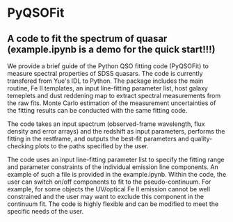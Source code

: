 # PyQSOFit
## A code to fit the spectrum of quasar  (example.ipynb is a demo for the quick start!!!)

We provide a brief guide of the Python QSO fitting code (PyQSOFit) to measure spectral properties of SDSS quasars. The code is currently transfered from Yue's IDL to Python. The package includes the main routine, Fe II templates, an input line-fitting parameter list, host galaxy temeplets and dust reddening map to extract spectral measurements from the raw fits. Monte Carlo estimation of the measurement uncertainties of the fitting results can be conducted with the same fitting code. 

The code takes an input spectrum (observed-frame wavelength, flux density and error arrays) and the redshift as input parameters, performs the fitting in the restframe, and outputs the best-fit parameters and quality-checking plots to the paths specified by the user. 

The code uses an input line-fitting parameter list to specify the fitting range and parameter constraints of the individual emission line components. An example of such a file is provided in the example.ipynb. Within the code, the user can switch on/off components to fit to the pseudo-continuum. For example, for some objects the UV/optical Fe II emission cannot be well constrained and the user may want to exclude this component in the continuum fit. The code is highly flexible and can be modified to meet the specific needs of the user.
